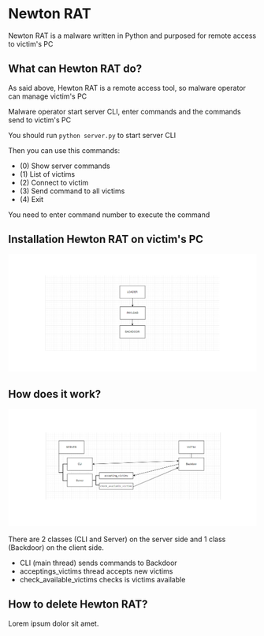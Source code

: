 # Newton RAT
Newton RAT is a malware written in Python and purposed for remote access to victim's PC

## What can Hewton RAT do?
As said above, Hewton RAT is a remote access tool, so malware operator can manage victim's PC

Malware operator start server CLI, enter commands and the commands send to victim's PC

You should run `python server.py` to start server CLI

Then you can use this commands:
- (0) Show server commands
- (1) List of victims
- (2) Connect to victim
- (3) Send command to all victims
- (4) Exit

You need to enter command number to execute the command
## Installation Hewton RAT on victim's PC
![Installation on victim's PC](readme/installation_on_victims_pc.png)

## How does it work?
![Scheme of the malware work](readme/how_it_works.png)

There are 2 classes (CLI and Server) on the server side and 1 class (Backdoor) on the client side.

- CLI (main thread) sends commands to Backdoor
- acceptings_victims thread accepts new victims
- check_available_victims checks is victims available


## How to delete Hewton RAT?
Lorem ipsum dolor sit amet.
